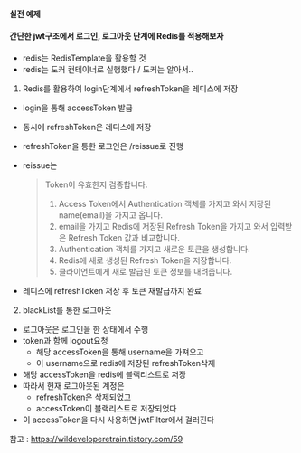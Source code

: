 #### 실전 예제

#### 간단한 jwt구조에서 로그인, 로그아웃 단계에 Redis를 적용해보자
- redis는 RedisTemplate을 활용할 것
- redis는 도커 컨테이너로 실행했다 / 도커는 알아서..

1. Redis를 활용하여 login단계에서 refreshToken을 레디스에 저장
- login을 통해 accessToken 발급
- 동시에 refreshToken은 레디스에 저장
- refreshToken을 통한 로그인은 /reissue로 진행
- reissue는 
  >Token이 유효한지 검증합니다.
  >1. Access Token에서 Authentication 객체를 가지고 와서 저장된 name(email)을 가지고 옵니다.
  >2. email을 가지고 Redis에 저장된 Refresh Token을 가지고 와서 입력받은 Refresh Token 값과 비교합니다.
  >3. Authentication 객체를 가지고 새로운 토큰을 생성합니다.
  >4. Redis에 새로 생성된 Refresh Token을 저장합니다.
  >5. 클라이언트에게 새로 발급된 토큰 정보를 내려줍니다.




- 레디스에 refreshToken 저장 후 토큰 재발급까지 완료

2. blackList를 통한 로그아웃 
- 로그아웃은 로그인을 한 상태에서 수행
- token과 함께 logout요청
  - 해당 accessToken을 통해 username을 가져오고
  - 이 username으로 redis에 저장된 refreshToken삭제
- 해당 accessToken을 redis에 블랙리스트로 저장
- 따라서 현재 로그아웃된 계정은 
  - refreshToken은 삭제되었고
  - accessToken이 블랙리스트로 저장되었다
- 이 accessToken을 다시 사용하면 jwtFilter에서 걸러진다  


참고 : https://wildeveloperetrain.tistory.com/59